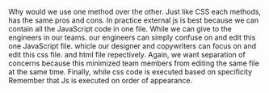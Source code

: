 Why would we use one method over the other. Just like CSS each methods, has the same pros and cons. 
In practice external js is best because we can contain all the JavaScript code in one file. 
While we can give to the engineers in our teams.
our engineers can simply confuse on and edit this one JavaScript file.
whicle our designer and copywriters can focus on and edit this css file. and html file repectively. 
Again, we want separation of concerns because this minimized team members from editing the same file at the same time. 
Finally, while css code is executed based on specificity
Remember that Js is executed on order of appearance. 
